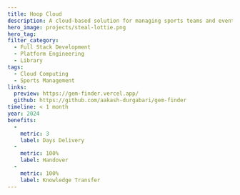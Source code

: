 ```yaml
---
title: Hoop Cloud
description: A cloud-based solution for managing sports teams and events.
hero_image: projects/steal-lottie.png
hero_tag:
filter_category:
  - Full Stack Development
  - Platform Engineering
  - Library
tags:
  - Cloud Computing
  - Sports Management
links:
  preview: https://gem-finder.vercel.app/
  github: https://github.com/aakash-durgabari/gem-finder
timeline: < 1 month
year: 2024
benefits:
  -
    metric: 3
    label: Days Delivery
  -
    metric: 100%
    label: Handover
  -
    metric: 100%
    label: Knowledge Transfer
---
```

